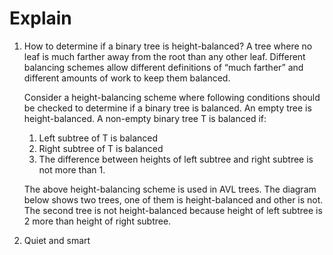 # Explain

1. How to determine if a binary tree is height-balanced? A tree where no leaf is much farther away from the root than
   any other leaf. Different balancing schemes allow different definitions of “much farther” and different amounts of
   work to keep them balanced.

   Consider a height-balancing scheme where following conditions should be checked to determine if a binary tree is
   balanced. An empty tree is height-balanced. A non-empty binary tree T is balanced if:
    1) Left subtree of T is balanced
    2) Right subtree of T is balanced
    3) The difference between heights of left subtree and right subtree is not more than 1.

   The above height-balancing scheme is used in AVL trees. The diagram below shows two trees, one of them is
   height-balanced and other is not. The second tree is not height-balanced because height of left subtree is 2 more
   than height of right subtree.

2. Quiet and smart